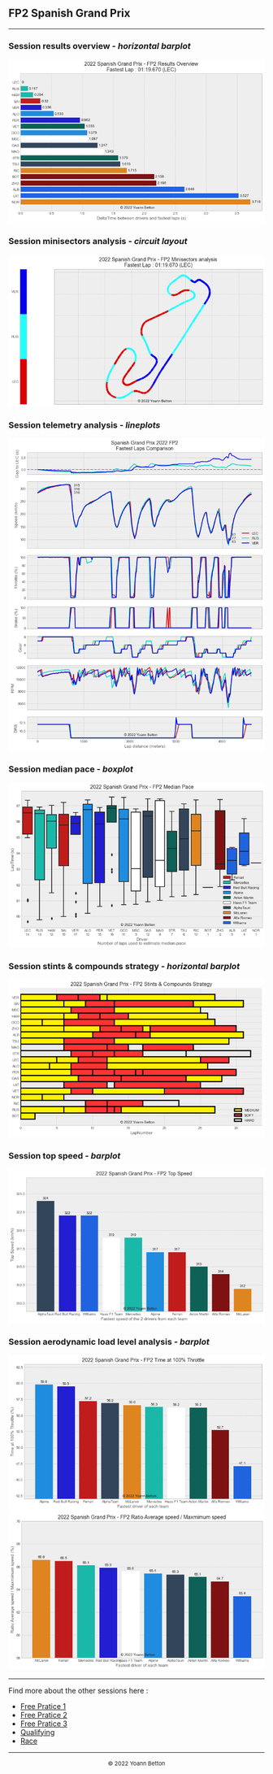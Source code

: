 ## FP2 Spanish Grand Prix

---

### Session results overview - *horizontal barplot*

<img src="/output/2022-05-22_Spanish_Grand_Prix/fp2_results_overview_white.png?raw=true"/>

### Session minisectors analysis - *circuit layout*

<img src="/output/2022-05-22_Spanish_Grand_Prix/fp2_minisectors_analysis_white.png?raw=true"/>

### Session telemetry analysis - *lineplots*

<img src="/output/2022-05-22_Spanish_Grand_Prix/fp2_telemetry_analysis_white.png?raw=true"/>

### Session median pace - *boxplot*

<img src="/output/2022-05-22_Spanish_Grand_Prix/fp2_median_pace_white.png?raw=true"/>

### Session stints & compounds strategy - *horizontal barplot*

<img src="/output/2022-05-22_Spanish_Grand_Prix/fp2_stints_compounds_stategy_white.png?raw=true"/>

### Session top speed - *barplot*

<img src="/output/2022-05-22_Spanish_Grand_Prix/topspeed_fp2_white.png?raw=true"/>

### Session aerodynamic load level analysis - *barplot*

<img src="/output/2022-05-22_Spanish_Grand_Prix/fp2_maximum_throttle_white.png?raw=true"/>

<img src="/output/2022-05-22_Spanish_Grand_Prix/fp2_speed_ratio_white.png?raw=true"/>

--- 

Find more about the other sessions here :
  - [Free Pratice 1](/page/FP1/2022-05-22_Spanish_Grand_Prix)  
  - [Free Pratice 2](/page/FP2/2022-05-22_Spanish_Grand_Prix) 
  - [Free Pratice 3](/page/FP3/2022-05-22_Spanish_Grand_Prix)
  - [Qualifying](/page/Qualifying/2022-05-22_Spanish_Grand_Prix) 
  - [Race](/page/Race/2022-05-22_Spanish_Grand_Prix)

---

<div style="text-align: center">
  <p style="font-size:11px">&copy; 2022 Yoann Betton</p>
</div>

<!-- ---

<p style="font-size:11px">Page generated from <a href="https://github.com/yoannbtn/yoannbtn.github.io">github.com/yoannbtn</a>.</p> -->